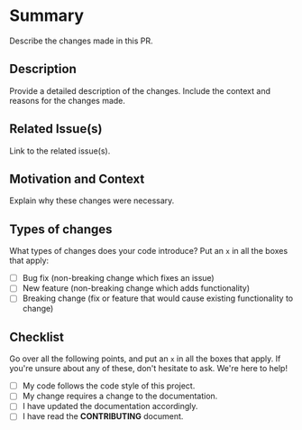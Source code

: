 # Summary

Describe the changes made in this PR.

## Description

Provide a detailed description of the changes. Include the context and reasons for the changes made.

## Related Issue(s)

Link to the related issue(s).

## Motivation and Context

Explain why these changes were necessary.

## Types of changes

What types of changes does your code introduce? Put an `x` in all the boxes that apply:

- [ ] Bug fix (non-breaking change which fixes an issue)
- [ ] New feature (non-breaking change which adds functionality)
- [ ] Breaking change (fix or feature that would cause existing functionality to change)

## Checklist

Go over all the following points, and put an `x` in all the boxes that apply. If you're unsure about any of these, don't hesitate to ask. We're here to help!

- [ ] My code follows the code style of this project.
- [ ] My change requires a change to the documentation.
- [ ] I have updated the documentation accordingly.
- [ ] I have read the **CONTRIBUTING** document.
